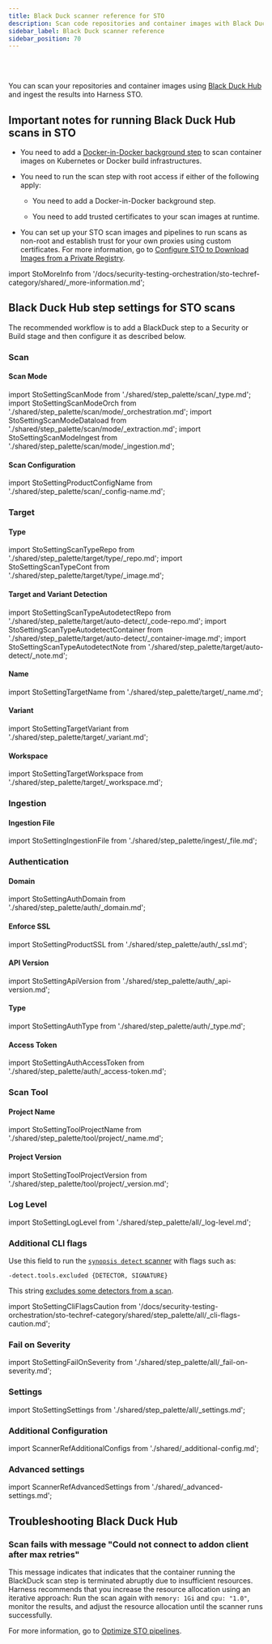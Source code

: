 ```yaml
---
title: Black Duck scanner reference for STO
description: Scan code repositories and container images with Black Duck.
sidebar_label: Black Duck scanner reference
sidebar_position: 70
---
```


<DocsTag   text="Code repo scanners"  backgroundColor= "#cbe2f9" textColor="#0b5cad" link="/docs/security-testing-orchestration/sto-techref-category/security-step-settings-reference#code-repo-scanners"  />
<DocsTag   text="Artifact scanners" backgroundColor= "#cbe2f9" textColor="#0b5cad" link="/docs/security-testing-orchestration/sto-techref-category/security-step-settings-reference#artifact-scanners"  />
<DocsTag  text="Orchestration" backgroundColor= "#e3cbf9" textColor="#5c0bad" link="/docs/security-testing-orchestration/orchestrate-and-ingest/run-an-orchestrated-scan-in-sto"  />
<DocsTag  text="Extraction" backgroundColor= "#e3cbf9" textColor="#5c0bad" link="/docs/security-testing-orchestration/get-started/key-concepts/sto-workflows-overview/#extraction-scans-in-sto" />
<DocsTag  text="Ingestion" backgroundColor= "#e3cbf9" textColor="#5c0bad" link="/docs/security-testing-orchestration/orchestrate-and-ingest/ingestion-workflows/ingest-scan-results-into-an-sto-pipeline/" />
<br/>
<br/>

You can scan your repositories and container images using [Black Duck Hub](https://sig-product-docs.synopsys.com/bundle/bd-hub/page/Welcome.html) and ingest the results into Harness STO. 

<!-- https://sig-product-docs.synopsys.com/bundle/bd-hub/page/Administration/Hub101.html -->

## Important notes for running Black Duck Hub scans in STO


- You need to add a [Docker-in-Docker background step](/docs/security-testing-orchestration/sto-techref-category/security-step-settings-reference#docker-in-docker-requirements-for-sto) to scan container images on Kubernetes or Docker build infrastructures. 

- You need to run the scan step with root access if either of the following apply:

  - You need to add a Docker-in-Docker background step.

  - You need to add trusted certificates to your scan images at runtime. 

- You can set up your STO scan images and pipelines to run scans as non-root and establish trust for your own proxies using custom certificates. For more information, go to [Configure STO to Download Images from a Private Registry](/docs/security-testing-orchestration/use-sto/set-up-sto-pipelines/download-images-from-private-registry).

import StoMoreInfo from '/docs/security-testing-orchestration/sto-techref-category/shared/_more-information.md';

<StoMoreInfo />


## Black Duck Hub step settings for STO scans

The recommended workflow is to add a BlackDuck step to a Security or Build stage and then configure it as described below.


### Scan

#### Scan Mode

import StoSettingScanMode from './shared/step_palette/scan/_type.md';
import StoSettingScanModeOrch from './shared/step_palette/scan/mode/_orchestration.md';
import StoSettingScanModeDataload from './shared/step_palette/scan/mode/_extraction.md';
import StoSettingScanModeIngest from './shared/step_palette/scan/mode/_ingestion.md';

<!-- 
add Dataload support per DOC-2794 
-->

<!-- StoSettingScanMode / -->
<StoSettingScanModeOrch />
<StoSettingScanModeDataload />   
<StoSettingScanModeIngest />

<a name="scan-config"></a>

#### Scan Configuration

import StoSettingProductConfigName from './shared/step_palette/scan/_config-name.md';

<StoSettingProductConfigName />

### Target


#### Type

import StoSettingScanTypeRepo     from './shared/step_palette/target/type/_repo.md';
import StoSettingScanTypeCont from './shared/step_palette/target/type/_image.md';

<StoSettingScanTypeRepo />
<StoSettingScanTypeCont />


#### Target and Variant Detection 

import StoSettingScanTypeAutodetectRepo from './shared/step_palette/target/auto-detect/_code-repo.md';
import StoSettingScanTypeAutodetectContainer from './shared/step_palette/target/auto-detect/_container-image.md';
import StoSettingScanTypeAutodetectNote from './shared/step_palette/target/auto-detect/_note.md';

<StoSettingScanTypeAutodetectRepo/>
<StoSettingScanTypeAutodetectContainer/>
<StoSettingScanTypeAutodetectNote/>


#### Name 

import StoSettingTargetName from './shared/step_palette/target/_name.md';

<StoSettingTargetName />


#### Variant

import StoSettingTargetVariant from './shared/step_palette/target/_variant.md';

<StoSettingTargetVariant  />


#### Workspace

import StoSettingTargetWorkspace from './shared/step_palette/target/_workspace.md';

<StoSettingTargetWorkspace  />


### Ingestion


#### Ingestion File

import StoSettingIngestionFile from './shared/step_palette/ingest/_file.md';

<StoSettingIngestionFile  />

### Authentication

#### Domain

import StoSettingAuthDomain from './shared/step_palette/auth/_domain.md';

<StoSettingAuthDomain />


#### Enforce SSL

import StoSettingProductSSL from './shared/step_palette/auth/_ssl.md';

<StoSettingProductSSL />


#### API Version

import StoSettingApiVersion from './shared/step_palette/auth/_api-version.md';

<StoSettingApiVersion />


#### Type

import StoSettingAuthType from './shared/step_palette/auth/_type.md';

<StoSettingAuthType />


<!-- 

#### Access ID (_orchestration_)

import StoSettingAuthAccessID from './shared/step_palette/auth/_access-id.md';

<StoSettingAuthAccessID />

-->


#### Access Token

import StoSettingAuthAccessToken from './shared/step_palette/auth/_access-token.md';

<StoSettingAuthAccessToken />



### Scan Tool

#### Project Name

import StoSettingToolProjectName from './shared/step_palette/tool/project/_name.md';

<StoSettingToolProjectName />

#### Project Version

import StoSettingToolProjectVersion from './shared/step_palette/tool/project/_version.md';

<StoSettingToolProjectVersion />


### Log Level

import StoSettingLogLevel from './shared/step_palette/all/_log-level.md';

<StoSettingLogLevel />

### Additional CLI flags

Use this field to run the [`synopsis detect` scanner](https://blackducksoftware.github.io/synopsys-detect) with flags such as: 

`-detect.tools.excluded {DETECTOR, SIGNATURE}`

This string [excludes some detectors from a scan](https://community.synopsys.com/s/article/Allow-only-certain-Detect-tools-to-take-effect).

import StoSettingCliFlagsCaution from '/docs/security-testing-orchestration/sto-techref-category/shared/step_palette/all/_cli-flags-caution.md';

<StoSettingCliFlagsCaution />


### Fail on Severity

import StoSettingFailOnSeverity from './shared/step_palette/all/_fail-on-severity.md';

<StoSettingFailOnSeverity />

### Settings

import StoSettingSettings from './shared/step_palette/all/_settings.md';

<StoSettingSettings />



### Additional Configuration

import ScannerRefAdditionalConfigs from './shared/_additional-config.md';

<ScannerRefAdditionalConfigs />


### Advanced settings

import ScannerRefAdvancedSettings from './shared/_advanced-settings.md';

<ScannerRefAdvancedSettings />

## Troubleshooting Black Duck Hub

### Scan fails with message "Could not connect to addon client after max retries"

This message indicates that indicates that the container running the BlackDuck scan step is terminated abruptly due to insufficient resources. Harness recommends that you increase the resource allocation using an iterative approach: Run the scan again with `memory: 1Gi` and `cpu: "1.0"`, monitor the results, and adjust the resource allocation until the scanner runs successfully.

For more information, go to [Optimize STO pipelines](/docs/security-testing-orchestration/use-sto/set-up-sto-pipelines/optimize-sto-pipelines).

